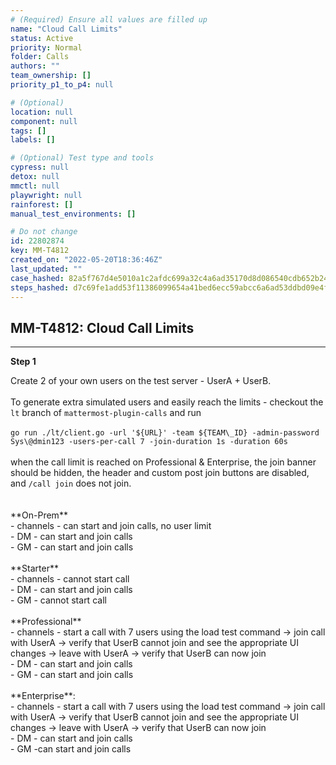 ```yaml
---
# (Required) Ensure all values are filled up
name: "Cloud Call Limits"
status: Active
priority: Normal
folder: Calls
authors: ""
team_ownership: []
priority_p1_to_p4: null

# (Optional)
location: null
component: null
tags: []
labels: []

# (Optional) Test type and tools
cypress: null
detox: null
mmctl: null
playwright: null
rainforest: []
manual_test_environments: []

# Do not change
id: 22802874
key: MM-T4812
created_on: "2022-05-20T18:36:46Z"
last_updated: ""
case_hashed: 82a5f767d4e5010a1c2afdc699a32c4a6ad35170d8d086540cdb652b244bd8f54f68721d2dcf3107972a9ad05c69e628
steps_hashed: d7c69fe1add53f11386099654a41bed6ecc59abcc6a6ad53ddbd09e4f9bdae96402e0e96c64bbf9cda2c0d6cc7a539fe
---
```


<!-- (Auto-generated) Based on frontmatter's "key" and "name" -->

## MM-T4812: Cloud Call Limits

---

**Step 1**

Create 2 of your own users on the test server - UserA + UserB.\
\
To generate extra simulated users and easily reach the limits - checkout the `lt` branch of `mattermost-plugin-calls` and run\
\
`go run ./lt/client.go -url '${URL}' -team ${TEAM\_ID} -admin-password Sys\@dmin123 -users-per-call 7 -join-duration 1s -duration 60s`\
\
when the call limit is reached on Professional & Enterprise, the join banner should be hidden, the header and custom post join buttons are disabled, and `/call join` does not join.\
\
\
\*\*On-Prem\*\*\
\- channels - can start and join calls, no user limit\
\- DM - can start and join calls\
\- GM - can start and join calls\
\
\*\*Starter\*\*\
\- channels - cannot start call\
\- DM - can start and join calls\
\- GM - cannot start call\
\
\*\*Professional\*\*\
\- channels - start a call with 7 users using the load test command -> join call with UserA -> verify that UserB cannot join and see the appropriate UI changes -> leave with UserA -> verify that UserB can now join\
\- DM - can start and join calls\
\- GM - can start and join calls\
\
\*\*Enterprise\*\*:\
\- channels - start a call with 7 users using the load test command -> join call with UserA -> verify that UserB cannot join and see the appropriate UI changes -> leave with UserA -> verify that UserB can now join\
\- DM - can start and join calls\
\- GM -can start and join calls
